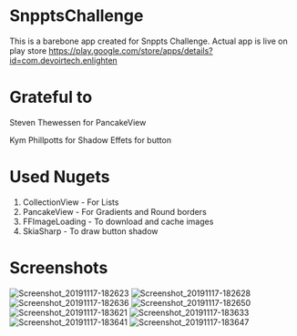 # SnpptsChallenge

This is a barebone app created for Snppts Challenge. Actual app is live on play store https://play.google.com/store/apps/details?id=com.devoirtech.enlighten

# Grateful to
Steven Thewessen for PancakeView

Kym Phillpotts for Shadow Effets for button

# Used Nugets
1) CollectionView - For Lists
2) PancakeView - For Gradients and Round borders
3) FFImageLoading - To download and cache images
4) SkiaSharp - To draw button shadow

# Screenshots
![Screenshot_20191117-182623](https://user-images.githubusercontent.com/26998235/69323704-3f3aad00-0c6d-11ea-8195-6b5f1c64d665.jpg)
![Screenshot_20191117-182628](https://user-images.githubusercontent.com/26998235/69323706-3f3aad00-0c6d-11ea-92f7-939a99ea58c9.jpg)
![Screenshot_20191117-182636](https://user-images.githubusercontent.com/26998235/69323707-3f3aad00-0c6d-11ea-96f9-b04ccd6edd3d.jpg)
![Screenshot_20191117-182650](https://user-images.githubusercontent.com/26998235/69323708-3fd34380-0c6d-11ea-9825-13964fe58206.jpg)
![Screenshot_20191117-183621](https://user-images.githubusercontent.com/26998235/69323710-3fd34380-0c6d-11ea-9204-cc560d3050d3.jpg)
![Screenshot_20191117-183633](https://user-images.githubusercontent.com/26998235/69323712-3fd34380-0c6d-11ea-8d48-2dd9cf5ff990.jpg)
![Screenshot_20191117-183641](https://user-images.githubusercontent.com/26998235/69323714-406bda00-0c6d-11ea-9eac-f08220f21566.jpg)
![Screenshot_20191117-183647](https://user-images.githubusercontent.com/26998235/69323716-406bda00-0c6d-11ea-993b-4d0ab21b46bf.jpg)

